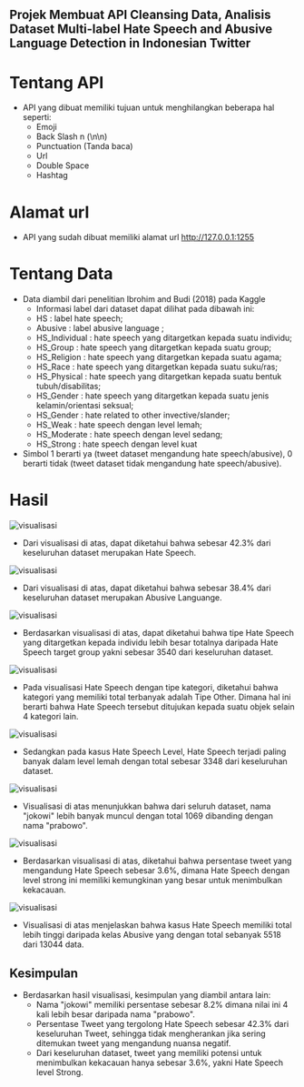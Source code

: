 ##  Projek Membuat API Cleansing Data, Analisis Dataset Multi-label Hate Speech and Abusive Language Detection in Indonesian Twitter

# Tentang API
 - API yang dibuat memiliki tujuan untuk menghilangkan beberapa hal seperti:
    - Emoji
    - Back Slash n (\n\n)
    - Punctuation (Tanda baca)
    - Url
    - Double Space
    - Hashtag

# Alamat url
 - API yang sudah dibuat memiliki alamat url http://127.0.0.1:1255

# Tentang Data
 - Data diambil dari penelitian Ibrohim and Budi (2018) pada Kaggle 
    - Informasi label dari dataset dapat dilihat pada dibawah ini:
    - HS : label hate speech;
    - Abusive : label abusive language ;
    - HS_Individual : hate speech yang ditargetkan kepada suatu individu;
    - HS_Group : hate speech yang ditargetkan kepada suatu group;
    - HS_Religion : hate speech yang ditargetkan kepada suatu agama;
    - HS_Race : hate speech yang ditargetkan kepada suatu suku/ras;
    - HS_Physical : hate speech yang ditargetkan kepada suatu bentuk tubuh/disabilitas;
    - HS_Gender : hate speech yang ditargetkan kepada suatu jenis kelamin/orientasi seksual;
    - HS_Gender : hate related to other invective/slander;
    - HS_Weak : hate speech dengan level lemah;
    - HS_Moderate : hate speech dengan level sedang;
    - HS_Strong : hate speech dengan level kuat
 - Simbol 1 berarti ya (tweet dataset mengandung hate speech/abusive), 0 berarti tidak (tweet dataset tidak mengandung hate speech/abusive).


# Hasil 

![visualisasi](images/vi1.PNG)
- Dari visualisasi di atas, dapat diketahui bahwa sebesar 42.3% dari keseluruhan dataset merupakan Hate Speech.

![visualisasi](images/vi9.PNG)
- Dari visualisasi di atas, dapat diketahui bahwa sebesar 38.4% dari keseluruhan dataset merupakan Abusive Languange.

![visualisasi](images/vi3.PNG)
- Berdasarkan visualisasi di atas, dapat diketahui bahwa tipe Hate Speech yang ditargetkan kepada individu lebih besar totalnya daripada Hate Speech target group yakni sebesar 3540 dari keseluruhan dataset.

![visualisasi](images/vi4.PNG)
- Pada visualisasi Hate Speech dengan tipe kategori, diketahui bahwa kategori yang memiliki total terbanyak adalah Tipe Other. Dimana hal ini berarti bahwa Hate Speech tersebut ditujukan kepada suatu objek selain 4 kategori lain.

![visualisasi](images/vi5.PNG)
- Sedangkan pada kasus Hate Speech Level, Hate Speech terjadi paling banyak dalam level lemah dengan total sebesar 3348 dari keseluruhan dataset.

![visualisasi](images/vi6.PNG)
- Visualisasi di atas menunjukkan bahwa dari seluruh dataset, nama "jokowi" lebih banyak muncul dengan total 1069 dibanding dengan nama "prabowo".

![visualisasi](images/vi7.PNG)
- Berdasarkan visualisasi di atas, diketahui bahwa persentase tweet yang mengandung Hate Speech sebesar 3.6%, dimana Hate Speech dengan level strong ini memiliki kemungkinan yang besar untuk menimbulkan kekacauan.

![visualisasi](images/vi2.PNG)
- Visualisasi di atas menjelaskan bahwa kasus Hate Speech memiliki total lebih tinggi daripada kelas Abusive yang dengan total sebanyak 5518 dari 13044 data.


## Kesimpulan
- Berdasarkan hasil visualisasi, kesimpulan yang diambil antara lain:
    - Nama "jokowi" memiliki persentase sebesar 8.2% dimana nilai ini 4 kali lebih besar daripada nama "prabowo".
    - Persentase Tweet yang tergolong Hate Speech sebesar 42.3% dari keseluruhan Tweet, sehingga tidak mengherankan jika  sering ditemukan tweet yang mengandung nuansa negatif.
    - Dari keseluruhan dataset, tweet yang memiliki potensi untuk menimbulkan kekacauan hanya sebesar 3.6%, yakni Hate Speech level Strong.






